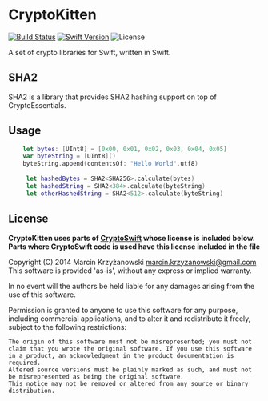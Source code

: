 # CryptoKitten

[![Build Status](https://travis-ci.org/CryptoKitten/SHA2.svg?branch=master)](https://travis-ci.org/CryptoKitten/SHA2)
[![Swift Version](https://img.shields.io/badge/swift-3.0-orange.svg)](https://swift.org)
![License](https://img.shields.io/github/license/CryptoKitten/SHA2.svg)

A set of crypto libraries for Swift, written in Swift. 
 
## SHA2
 
SHA2 is a library that provides SHA2 hashing support on top of CryptoEssentials.

## Usage

```swift
    let bytes: [UInt8] = [0x00, 0x01, 0x02, 0x03, 0x04, 0x05]
    var byteString = [UInt8]()
    byteString.append(contentsOf: "Hello World".utf8)
    
	 let hashedBytes = SHA2<SHA256>.calculate(bytes)
	 let hashedString = SHA2<384>.calculate(byteString)
	 let otherHashedString = SHA2<512>.calculate(byteString)
```

## License

**CryptoKitten uses parts of [CryptoSwift](https://github.com/krzyzanowskim/CryptoSwift) whose license is included below.
Parts where CryptoSwift code is used have this license included in the file**

Copyright (C) 2014 Marcin Krzyżanowski marcin.krzyzanowski@gmail.com This software is provided 'as-is', without any express or implied warranty.

In no event will the authors be held liable for any damages arising from the use of this software.

Permission is granted to anyone to use this software for any purpose, including commercial applications, and to alter it and redistribute it freely, subject to the following restrictions:

    The origin of this software must not be misrepresented; you must not claim that you wrote the original software. If you use this software in a product, an acknowledgment in the product documentation is required.
    Altered source versions must be plainly marked as such, and must not be misrepresented as being the original software.
    This notice may not be removed or altered from any source or binary distribution.
